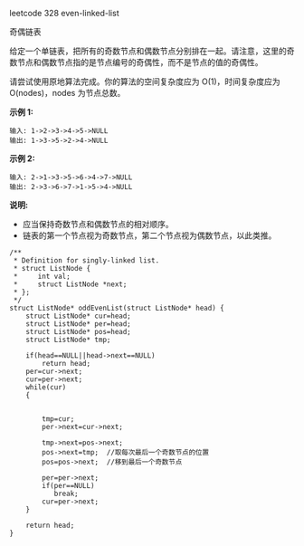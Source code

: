 leetcode 328 even-linked-list

奇偶链表

给定一个单链表，把所有的奇数节点和偶数节点分别排在一起。请注意，这里的奇数节点和偶数节点指的是节点编号的奇偶性，而不是节点的值的奇偶性。

请尝试使用原地算法完成。你的算法的空间复杂度应为 O(1)，时间复杂度应为 O(nodes)，nodes 为节点总数。

**示例 1:**

```
输入: 1->2->3->4->5->NULL
输出: 1->3->5->2->4->NULL

```

**示例 2:**

```
输入: 2->1->3->5->6->4->7->NULL 
输出: 2->3->6->7->1->5->4->NULL
```

**说明:**

- 应当保持奇数节点和偶数节点的相对顺序。
- 链表的第一个节点视为奇数节点，第二个节点视为偶数节点，以此类推。

```
/**
 * Definition for singly-linked list.
 * struct ListNode {
 *     int val;
 *     struct ListNode *next;
 * };
 */
struct ListNode* oddEvenList(struct ListNode* head) {
    struct ListNode* cur=head;
    struct ListNode* per=head;
    struct ListNode* pos=head;
    struct ListNode* tmp;
    
    if(head==NULL||head->next==NULL)
        return head;
    per=cur->next;
    cur=per->next;
    while(cur)
    {
        
       
        tmp=cur;
        per->next=cur->next;
        
        tmp->next=pos->next;
        pos->next=tmp;  //取每次最后一个奇数节点的位置
        pos=pos->next;  //移到最后一个奇数节点
        
        per=per->next;
        if(per==NULL)
           break; 
        cur=per->next;
    }
    
    return head;
}
```


